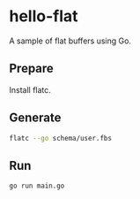 # hello-flat
A sample of flat buffers using Go.

## Prepare
Install flatc.

## Generate
```bash
flatc --go schema/user.fbs
```

## Run
```bash
go run main.go
```